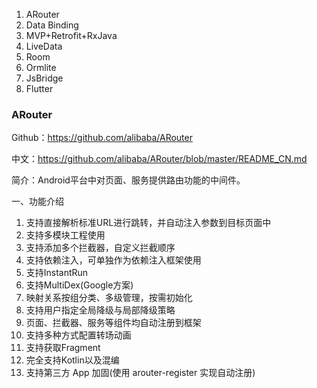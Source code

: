 1. ARouter
2. Data Binding 
3. MVP+Retrofit+RxJava
4. LiveData
5. Room 
6. Ormlite 
7. JsBridge
8. Flutter


### ARouter

Github：https://github.com/alibaba/ARouter

中文：https://github.com/alibaba/ARouter/blob/master/README_CN.md

简介：Android平台中对页面、服务提供路由功能的中间件。

一、功能介绍

1. 支持直接解析标准URL进行跳转，并自动注入参数到目标页面中
1. 支持多模块工程使用
1. 支持添加多个拦截器，自定义拦截顺序
1. 支持依赖注入，可单独作为依赖注入框架使用
1. 支持InstantRun
1. 支持MultiDex(Google方案)
1. 映射关系按组分类、多级管理，按需初始化
1. 支持用户指定全局降级与局部降级策略
1. 页面、拦截器、服务等组件均自动注册到框架
1. 支持多种方式配置转场动画
1. 支持获取Fragment
1. 完全支持Kotlin以及混编
1. 支持第三方 App 加固(使用 arouter-register 实现自动注册)